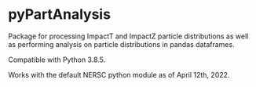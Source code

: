 # pyPartAnalysis

Package for processing ImpactT and ImpactZ particle distributions as well as performing analysis on particle distributions in pandas dataframes.

Compatible with Python 3.8.5.

Works with the default NERSC python module as of April 12th, 2022.
